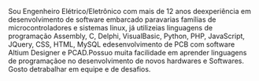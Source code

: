 Sou Engenheiro Elétrico/Eletrônico com mais de 12 anos deexperiência em desenvolvimento de software embarcado paravarias famílias de microcontroladores e sistemas linux, já utilizeias linguagens de programação Assembly, C, Delphi, VisualBasic, Python, PHP, JavaScript, JQuery, CSS, HTML, MySQL edesenvolvimento de PCB com software Altium Designer e PCAD.Possuo muita facilidade em aprender linguagens de programaçãoe no desenvolvimento de novos hardwares e Softwares. Gosto detrabalhar em equipe e de desafios.
